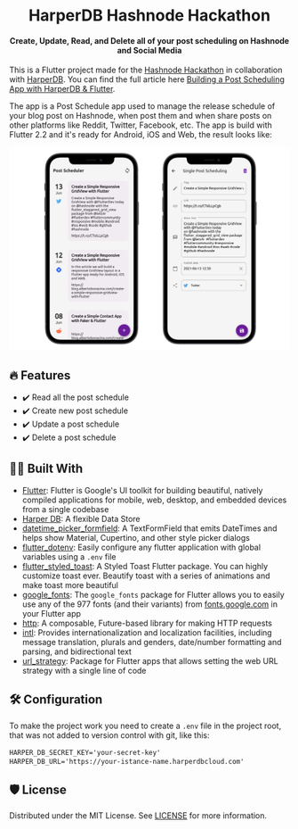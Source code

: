 <h1 align="center">
HarperDB Hashnode Hackathon
</h1>
<h4 align="center">Create, Update, Read, and Delete all of your post scheduling on Hashnode and Social Media</h4>

This is a Flutter project made for the [Hashnode Hackathon](https://townhall.hashnode.com/announcing-harperdb-hackathon-on-hashnode) in collaboration with [HarperDB](https://harperdb.io/). You can find the full article here [Building a Post Scheduling App with HarperDB & Flutter](https://blog.albertobonacina.com/building-a-post-scheduling-app-with-harperdb-and-flutter).

The app is a Post Schedule app used to manage the release schedule of your blog post on Hashnode, when post them and when share posts on other platforms like Reddit, Twitter, Facebook, etc. The app is build with Flutter 2.2 and it's ready for Android, iOS and Web, the result looks like:

<img src="screens/mockup-phone.png">

## 🔥 Features

- ✔️ Read all the post schedule
- ✔️ Create new post schedule
- ✔️ Update a post schedule
- ✔️ Delete a post schedule

## 🧙‍♂️ Built With

- [Flutter](https://flutter.dev/): Flutter is Google's UI toolkit for building beautiful, natively compiled applications for mobile, web, desktop, and embedded devices from a single codebase
- [Harper DB](https://harperdb.io/): A flexible Data Store
- [datetime_picker_formfield](https://pub.dev/packages/datetime_picker_formfield): A TextFormField that emits DateTimes and helps show Material, Cupertino, and other style picker dialogs
- [flutter_dotenv](https://pub.dev/packages/flutter_dotenv): Easily configure any flutter application with global variables using a `.env` file
- [flutter_styled_toast](https://pub.dev/packages/flutter_styled_toast): A Styled Toast Flutter package. You can highly customize toast ever. Beautify toast with a series of animations and make toast more beautiful
- [google_fonts](https://pub.dev/packages/google_fonts): The `google_fonts` package for Flutter allows you to easily use any of the 977 fonts (and their variants) from [fonts.google.com](https://fonts.google.com/) in your Flutter app
- [http](https://pub.dev/packages/http): A composable, Future-based library for making HTTP requests
- [intl](https://pub.dev/packages/intl): Provides internationalization and localization facilities, including message translation, plurals and genders, date/number formatting and parsing, and bidirectional text
- [url_strategy](https://pub.dev/packages/url_strategy): Package for Flutter apps that allows setting the web URL strategy with a single line of code

## 🛠 Configuration

To make the project work you need to create a `.env` file in the project root, that was not added to version control with git, like this:

```
HARPER_DB_SECRET_KEY='your-secret-key'
HARPER_DB_URL='https://your-istance-name.harperdbcloud.com'
```

## 🛡️ License

Distributed under the MIT License. See [LICENSE](https://github.com/polilluminato/harperdb-hashnode-hackathon/blob/main/LICENSE.md) for more information.
